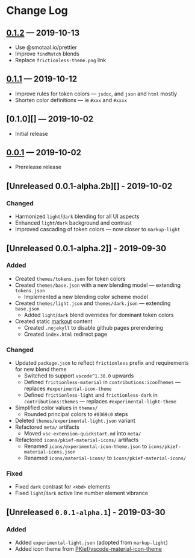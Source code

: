 ﻿# Change Log

<!--
All notable changes to the "experimental-theme" extension will be documented in this file.

Check [Keep a Changelog](http://keepachangelog.com/) for recommendations on how to structure this file.
 -->

<!--
 TODO: Best approach to incorporate into a theme?
 SEE: https://github.com/PKief/vscode-material-icon-theme/issues/559
-->

## [0.1.2][] — 2019-10-13

- Use @smotaal.io/prettier
- Improve `findMatch` blends
- Replace `frictionless-theme.png` link

## [0.1.1][] — 2019-10-12

- Improve rules for token colors — `jsdoc`, and `json` and `html` mostly
- Shorten color definitions — ie `#xxx` and `#xxxx`

## [0.1.0][] — 2019-10-02

- Initial release

## [0.0.1][] — 2019-10-02

- Prerelease release

## [Unreleased 0.0.1-alpha.2b][] - 2019-10-02

### Changed

- Harmonized `light`/`dark` blending for all UI aspects
- Enhanced `light`/`dark` background and contrast
- Improved cascading of token colors — now closer to `markup-light`

## [Unreleased 0.0.1-alpha.2]] - 2019-09-30

### Added

- Created `themes/tokens.json` for token colors
- Created `themes/base.json` with a new blending model — extending `tokens.json`
  - Implemented a new blending color scheme model
- Created `themes/light.json` and `themes/dark.json` — extending `base.json`
  - Added `light`/`dark` blend overrides for dominant token colors
- Created static [markout](smotaal.io/markout) content
  - Created `.nojekyll` to disable github pages prerendering
  - Created `index.html` redirect page

### Changed

- Updated `package.json` to reflect `frictionless` prefix and requirements for new blend theme
  - Switched to support `vscode^1.38.0` upwards
  - Defined `frictionless-material` in `contributions:iconThemes` — replaces `#experimental-icon-theme`
  - Defined `frictionless-light` and `frictionless-dark` in `contributions:themes` — replaces `#experimental-light-theme`
- Simplified color values in `themes/`
  - Rounded principal colors to `#0369c0` steps
- Deleted `themes/experimental-light.json` variant
- Refactored `meta/` artifacts
  - Moved `vsc-extension-quickstart.md` into `meta/`
- Refactored `icons/pkief-material-icons/` artifacts
  - Renamed `icons/experimental-icon-theme.json` to `icons/pkief-material-icons.json`
  - Renamed `icons/material-icons/` to `icons/pkief-material-icons/`

### Fixed

- Fixed `dark` contrast for `<kbd>` elements
- Fixed `light`/`dark` active line number element vibrance

## [Unreleased `0.0.1-alpha.1`] - 2019-03-30

### Added

- Added `experimental-light.json` (adopted from `markup-light`)
- Added icon theme from [PKief/vscode-material-icon-theme](https://github.com/PKief/vscode-material-icon-theme)

[0.1.2]: ./frictionless-theme-0.1.2.vsix
[0.1.1]: ./frictionless-theme-0.1.1.vsix
[0.0.1]: ./frictionless-theme-0.0.1.vsix
